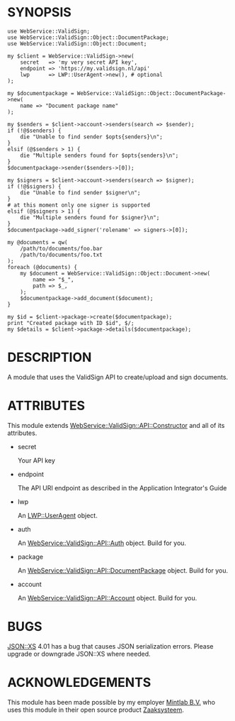 # SYNOPSIS

    use WebService::ValidSign;
    use WebService::ValidSign::Object::DocumentPackage;
    use WebService::ValidSign::Object::Document;

    my $client = WebService::ValidSign->new(
        secret   => 'my very secret API key',
        endpoint => 'https://my.validsign.nl/api'
        lwp      => LWP::UserAgent->new(), # optional
    );

    my $documentpackage = WebService::ValidSign::Object::DocumentPackage->new(
        name => "Document package name"
    );

    my $senders = $client->account->senders(search => $sender);
    if (!@$senders) {
        die "Unable to find sender $opts{senders}\n";
    }
    elsif (@$senders > 1) {
        die "Multiple senders found for $opts{senders}\n";
    }
    $documentpackage->sender($senders->[0]);

    my $signers = $client->account->senders(search => $signer);
    if (!@$signers) {
        die "Unable to find sender $signer\n";
    }
    # at this moment only one signer is supported
    elsif (@$signers > 1) {
        die "Multiple senders found for $signer}\n";
    }
    $documentpackage->add_signer('rolename' => signers->[0]);

    my @documents = qw(
        /path/to/documents/foo.bar
        /path/to/documents/foo.txt
    );
    foreach (@documents) {
        my $document = WebService::ValidSign::Object::Document->new(
            name => "$_",
            path => $_,
        );
        $documentpackage->add_document($document);
    }

    my $id = $client->package->create($documentpackage);
    print "Created package with ID $id", $/;
    my $details = $client->package->details($documentpackage);

# DESCRIPTION

A module that uses the ValidSign API to create/upload and sign documents.

# ATTRIBUTES

This module extends [WebService::ValidSign::API::Constructor](https://metacpan.org/pod/WebService%3A%3AValidSign%3A%3AAPI%3A%3AConstructor) and all of its
attributes.

- secret

    Your API key

- endpoint

    The API URI endpoint as described in the Application Integrator's Guide

- lwp

    An [LWP::UserAgent](https://metacpan.org/pod/LWP%3A%3AUserAgent) object.

- auth

    An [WebService::ValidSign::API::Auth](https://metacpan.org/pod/WebService%3A%3AValidSign%3A%3AAPI%3A%3AAuth) object. Build for you.

- package

    An [WebService::ValidSign::API::DocumentPackage](https://metacpan.org/pod/WebService%3A%3AValidSign%3A%3AAPI%3A%3ADocumentPackage) object. Build for you.

- account

    An [WebService::ValidSign::API::Account](https://metacpan.org/pod/WebService%3A%3AValidSign%3A%3AAPI%3A%3AAccount) object. Build for you.

# BUGS

[JSON::XS](https://metacpan.org/pod/JSON%3A%3AXS) 4.01 has a bug that causes JSON serialization errors. Please
upgrade or downgrade JSON::XS where needed.

# ACKNOWLEDGEMENTS

This module has been made possible by my employer [Mintlab
B.V.](https://mintlab.nl) who uses this module in their open source product
[Zaaksysteem](https://zaaksysteem.nl).
